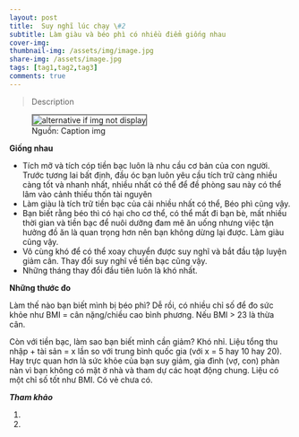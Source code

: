 ```yaml
---
layout: post
title:  Suy nghĩ lúc chạy \#2
subtitle: Làm giàu và béo phì có nhiều điểm giống nhau 
cover-img: 
thumbnail-img: /assets/img/image.jpg
share-img: /assets/image.jpg
tags: [tag1,tag2,tag3]
comments: true
---
```


> Description
 
<figure>
<img src="/assets/img/img-heading" alt="alternative if img not display" style="border: 2px solid  gray;">
<figcaption>Nguồn: Caption img
</figcaption>
</figure>

**Giống nhau**
- Tích mỡ và tích cóp tiền bạc luôn là nhu cầu cơ bản của con người. Trước tương lai bất định, đầu óc bạn luôn yêu cầu tích trữ càng nhiều càng tốt và nhanh nhất, nhiều nhất có thể để đề phòng sau này có thể lâm vào cảnh thiếu thốn tài nguyên
- Làm giàu là tích trữ tiền bạc của cải nhiều nhất có thể, Béo phì cũng vậy.
- Bạn biết rằng béo thì có hại cho cơ thể, có thể mất đi bạn bè, mất nhiều thời gian và tiền bạc để nuôi dưỡng đam mê ăn uống nhưng việc tận hưởng đồ ăn là quan trọng hơn nên bạn không dừng lại được. Làm giàu cũng vậy.
- Vô cùng khó để có thể xoay chuyển được suy nghĩ và bắt đầu tập luyện giảm cân. Thay đổi suy nghĩ về tiền bạc cũng vậy. 
- Những tháng thay đổi đầu tiên luôn là khó nhất.


**Những thước đo**

Làm thế nào bạn biết mình bị béo phì? Dễ rồi, có nhiều chỉ số để đo sức khỏe như BMI = cân nặng/chiều cao bình phương. Nếu BMI > 23 là thừa cân. 

Còn với tiền bạc, làm sao bạn biết mình cần giảm? Khó nhỉ. Liệu tổng thu nhập + tài sản = x lần so với trung bình quốc gia (với x = 5 hay 10 hay 20). Hay trực quan hơn là sức khỏe của bạn suy giảm, gia đình (vợ, con) phàn nàn vì bạn không có mặt ở nhà và tham dự các hoạt động chung. Liệu có một chỉ số tốt như BMI. Có vẻ chưa có. 



***Tham khảo***

1. []()
2. []()
